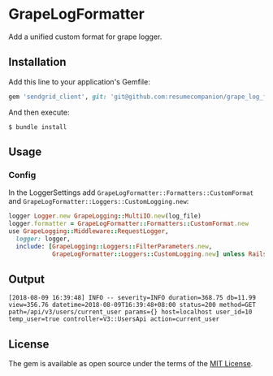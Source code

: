 # GrapeLogFormatter


Add a unified custom format for grape logger.

## Installation

Add this line to your application's Gemfile:

```ruby
gem 'sendgrid_client', git: 'git@github.com:resumecompanion/grape_log_formatter.git'
```

And then execute:

    $ bundle install


## Usage

### Config
In the LoggerSettings add `GrapeLogFormatter::Formatters::CustomFormat` and `GrapeLogFormatter::Loggers::CustomLogging.new`:
```ruby
logger Logger.new GrapeLogging::MultiIO.new(log_file)
logger.formatter = GrapeLogFormatter::Formatters::CustomFormat.new
use GrapeLogging::Middleware::RequestLogger,
  logger: logger,
  include: [GrapeLogging::Loggers::FilterParameters.new,
            GrapeLogFormatter::Loggers::CustomLogging.new] unless Rails.env.test?
```

## Output

```
[2018-08-09 16:39:48] INFO -- severity=INFO duration=368.75 db=11.99 view=356.76 datetime=2018-08-09T16:39:48+08:00 status=200 method=GET path=/api/v3/users/current_user params={} host=localhost user_id=10 temp_user=true controller=V3::UsersApi action=current_user
```

## License

The gem is available as open source under the terms of the [MIT License](http://opensource.org/licenses/MIT).
